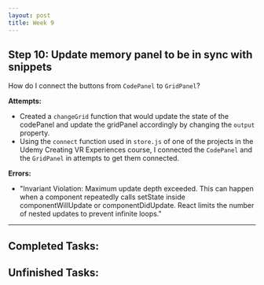 ```yaml
---
layout: post
title: Week 9
---
```


## Step 10: Update memory panel to be in sync with snippets ##
How do I connect the buttons from `CodePanel` to `GridPanel`?

**Attempts:**
- Created a `changeGrid` function that would update the state of the codePanel and update the gridPanel accordingly by changing the `output` property. 
- Using the `connect` function used in `store.js` of one of the projects in the Udemy Creating VR Experiences course, I connected the `CodePanel` and the `GridPanel` in attempts to get them connected. 

**Errors:**
- "Invariant Violation: Maximum update depth exceeded. This can happen when a component repeatedly calls setState inside componentWillUpdate or componentDidUpdate. React limits the number of nested updates to prevent infinite loops."

*****

## Completed Tasks: ##

## Unfinished Tasks: ##
